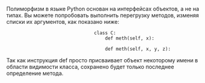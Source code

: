 Полиморфизм в языке Python основан на интерфейсах объектов, а не на типах.
Вы можете попробовать выполнить перегрузку методов, изменяя списки их аргументов, как показано ниже:

                                    class C:
                                        def meth(self, x):

                                        def meth(self, x, y, z):

Так как инструкция def просто присваивает объект некоторому имени в области видимости класса, сохранено будет только последнее определение метода.